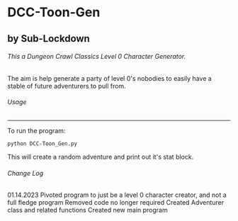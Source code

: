 DCC-Toon-Gen
==============

by Sub-Lockdown
----------------------

###### This a Dungeon Crawl Classics Level 0 Character Generator.

The aim is help generate a party of level 0's nobodies to easily have a stable of future adventurers to pull from. 

###### Usage
-----

To run the program:

	python DCC-Toon_Gen.py

This will create a random adventure and print out it's stat block.

###### Change Log

01.14.2023
Pivoted program to just be a level 0 character creator, and not a full fledge program
Removed code no longer required
Created Adventurer class and related functions
Created new main program